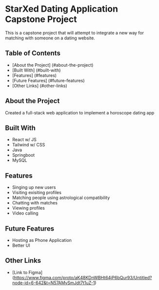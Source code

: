 # StarXed Dating Application Capstone Project

This is a capstone project that will attempt to integrate a new way for matching with someone on a dating website. 

## Table of Contents 
- [About the Project] (#about-the-project)
- [Built With] (#built-with)
- [Features] (#features)
- [Future Features] (#future-features)
- [Other Links] (#other-links)

## About the Project
Created a full-stack web application to implement a horoscope dating app

## Built With
- React w/ JS
- Tailwind w/ CSS
- Java
- Springboot
- MySQL 

## Features
- Singing up new users
- Visiting exisiting profiles
- Matching people using astrological compatibility
- Chatting with matches
- Viewing profiles
- Video calling 

## Future Features
- Hosting as Phone Application
- Better UI

## Other Links
- [Link to Figma] (https://www.figma.com/proto/aK48KDnWBHt64jP6bQur93/Untitled?node-id=6-642&t=N57AMvSmJdt7t1uZ-1)